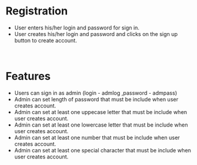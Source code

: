 # Registration

- User enters his/her login and password for sign in. 
- User creates his/her login and password and clicks on the sign up button to create account.
</br>


# Features
- Users can sign in as admin (login - admlog ,password - admpass)
- Admin can set length of password that must be include when user creates account.
- Admin can set at least one uppecase letter that must be include when user creates account.
- Admin can set at least one lowercase letter that must be include when user creates account.
- Admin can set at least one number that must be include when user creates account.
- Admin can set at least one special character that must be include when user creates account.
